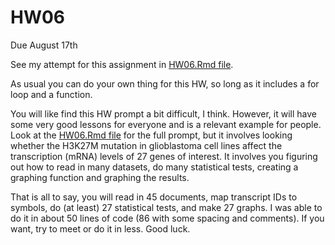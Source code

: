 # HW06
Due August 17th

See my attempt for this assignment in [HW06.Rmd file](HW06.Rmd).


As usual you can do your own thing for this HW, so long as it includes a for loop and a function. 

You will like find this HW prompt a bit difficult, I think. However, it will have some very good lessons for everyone and is a relevant example for people. Look at the [HW06.Rmd file](HW06.Rmd) for the full prompt, but it involves looking whether the H3K27M mutation in glioblastoma cell lines affect the transcription (mRNA) levels of 27 genes of interest. It involves you figuring out how to read in many datasets, do many statistical tests, creating a graphing function and graphing the results. 

That is all to say, you will read in 45 documents, map transcript IDs to symbols, do (at least) 27 statistical tests, and make 27 graphs. I was able to do it in about 50 lines of code (86 with some spacing and comments). If you want, try to meet or do it in less. Good luck. 

